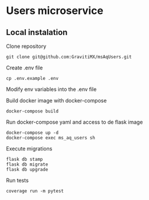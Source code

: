 # Users microservice

## Local instalation

Clone repository
```
git clone git@github.com:GravitiMX/msAqUsers.git
```

Create .env file
```
cp .env.example .env
```
Modify env variables into the .env file

Build docker image with docker-compose
```
docker-compose build
```

Run docker-compose yaml and access to de flask image
```
docker-compose up -d
docker-compose exec ms_aq_users sh
```

Execute migrations
```
flask db stamp
flask db migrate
flask db upgrade
```

Run tests
```
coverage run -m pytest
```
